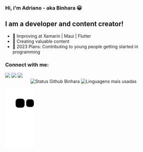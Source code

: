 ### Hi, i'm Adriano - aka Binhara 😀

## I am a developer and content creator!

- 🌱  Improving at Xamarin | Maui | Flutter 
- 👯  Creating valuable content
- 🥅  2023 Plans: Contributing to young people getting started in programming

### Connect with me:

<div>
  <a href="https://www.youtube.com/channel/UCLKnx5qX7XsOUUmPedGtz3Q" target="_blank"><img src="https://img.shields.io/badge/YouTube-FF0000?style=for-the-badge&logo=youtube&logoColor=white" target="_blank"></a>
  <a href="https://instagram.com/binhara" target="_blank"><img src="https://img.shields.io/badge/-Instagram-%23E4405F?style=for-the-badge&logo=instagram&logoColor=white" target="_blank"></a>
  <a href="https://www.linkedin.com/in/adrianodlucca/" target="_blank"><img src="https://img.shields.io/badge/-LinkedIn-%230077B5?style=for-the-badge&logo=linkedin&logoColor=white" target="_blank"></a> 
</div>

<div align="center">
<img width="450em" alt="Status Github Binhara" src="https://github-readme-stats.vercel.app/api?username=AdrianoBinhara&show_icons=true&theme=dracula" />
<img width="380em" alt="Linguagens mais usadas" src="https://github-readme-stats.vercel.app/api/top-langs/?username=AdrianoBinhara&layout=compact&theme=dracula"/>
</div>

![Snake animation](https://github.com/AdrianoBinhara/AdrianoBinhara/blob/output/github-contribution-grid-snake.svg)
